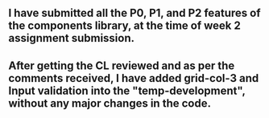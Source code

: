 ## I have submitted all the P0, P1, and P2 features of the components library, at the time of week 2 assignment submission.

## After getting the CL reviewed and as per the comments received, I have added grid-col-3 and Input validation into the "temp-development", without any major changes in the code.
